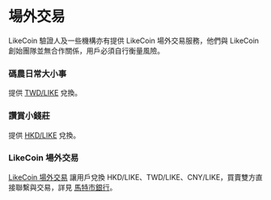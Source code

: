 # 場外交易

LikeCoin 驗證人及一些機構亦有提供 LikeCoin 場外交易服務，他們與 LikeCoin 創始團隊並無合作關係，用戶必須自行衡量風險。

### 碼農日常大小事

提供 [TWD/LIKE](https://thumbb13555.pixnet.net/blog/post/332508304-likecoin) 兌換。

### 讚賞小錢莊

提供 [HKD/LIKE](https://matters.news/@bamhk18/238643-%E5%8D%80%E5%A1%8A%E4%B8%96%E7%95%8C-%E8%AE%9A%E8%B3%9E%E5%B0%8F%E9%8C%A2%E8%8E%8A-%E9%A6%99%E6%B8%AF%E5%A0%B4%E5%A4%96%E4%BA%A4%E6%98%93-bafyreibmz6cgita7ueovhfbv4yp3o7kspqqcj3wlccpmt7dccvwbjxqsme) 兌換。

### LikeCoin 場外交易

[LikeCoin 場外交易](https://lotc.netlify.app/) 讓用戶兌換 HKD/LIKE、TWD/LIKE、CNY/LIKE，買賣雙方直接聯繫與交易，詳見 [馬特市銀行](https://matters.news/\~lotc)。

